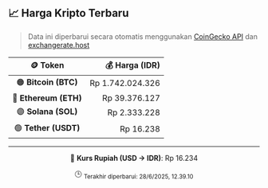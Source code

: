 

<!-- HARGA_KRIPTO -->
## 📈 Harga Kripto Terbaru

> Data ini diperbarui secara otomatis menggunakan [CoinGecko API](https://www.coingecko.com/) dan [exchangerate.host](https://exchangerate.host/)

<div align="center">

| 🪙 Token | 💰 Harga (IDR) |
|:------:|---------------:|
| 🟠 **Bitcoin (BTC)**   | Rp 1.742.024.326 |
| 🔵 **Ethereum (ETH)**  | Rp 39.376.127 |
| 🟣 **Solana (SOL)**    | Rp 2.333.228 |
| 🟢 **Tether (USDT)**   | Rp 16.238 |

---

💱 **Kurs Rupiah (USD → IDR)**: Rp 16.234

🕒 <sub>Terakhir diperbarui: 28/6/2025, 12.39.10</sub>

</div>
<!-- /HARGA_KRIPTO -->